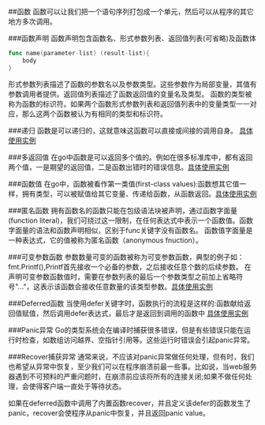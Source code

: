 ##函数
函数可以让我们把一个语句序列打包成一个单元，然后可以从程序的其它地方多次调用。

###函数声明
函数声明包含函数名、形式参数列表、返回值列表(可省略)及函数体
``` go
func name(parameter-list) (result-list){
    body
}
```
形式参数列表描述了函数的参数名以及参数类型。这些参数作为局部变量，其值有参数调用者提供。返回值列表描述了函数返回值的变量名及类型。
函数的类型被称为函数的标识符。如果两个函数形式参数列表和返回值列表中的变量类型一一对应，那么这两个函数被认为有相同的类型和标识符。

###递归
函数是可以递归的，这就意味这函数可以直接或间接的调用自身。
[具体使用实例](recusion/main.go)

###多返回值
在go中函数是可以返回多个值的。例如在很多标准库中，都有返回两个值，一是期望的返回值，二是函数出错时的错误信息。[具体使用实例](returns/main.go)

###函数值
在go中，函数被看作第一类值(first-class values):函数想其它值一样，拥有类型，可以被赋值给其它变量、传递给函数，从函数返回。[具体使用实例](funcValues/main.go)

###匿名函数
拥有函数名的函数只能在包级语法块被声明，通过函数字面量(function literal)，我们可绕过这一限制，在任何表达式中表示一个函数值。函数字面量的语法和函数声明相似，区别于func关键字没有函数名。
函数值字面量是一种表达式，它的值被称为匿名函数（anonymous fnuction）。

###可变参数函数
参数数量可变的函数被称为可变参数函数，典型的例子如：fmt.Printf(),Printf首先接收一个必备的参数，之后接收任意个数的后续参数。
在声明可变参数函数值时，需要在参数列表的最后一个参数类型之前加上省略符号"..."，这表示该函数会接收任意数量的该类型参数。[具体使用实例](variadicFunc/main.go)

###Deferred函数
当使用defer关键字时，函数执行的流程是这样的:函数献给返回值赋值，然后调用defer表达式，最后才是返回到调用的函数中
[具体使用实例](deferredFunc/main.go)

###Panic异常
Go的类型系统会在编译时捕获很多错误，但是有些错误只能在运行时检查，如数组访问越界、空指针引用等。这些运行时错误会引起panic异常。

###Recover捕获异常
通常来说，不应该对panic异常做任何处理，但有时，我们也希望从异常中恢复，至少我们可以在程序崩溃前最一些事。比如说，当web服务器遇到不可预料的严重问题时，在崩溃前应该将所有的连接关闭;如果不做任何处理，会使得客户端一直处于等待状态。

如果在deferred函数中调用了内置函数recover，并且定义该defer的函数发生了panic，recover会使程序从panic中恢复，并且返回panic value。

